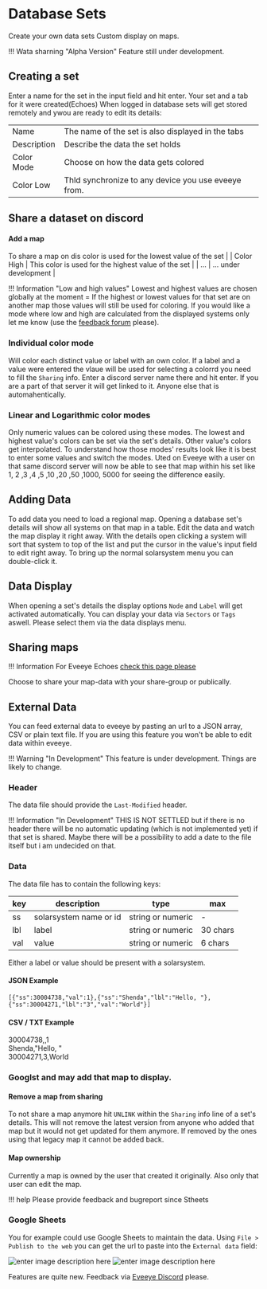 # Database Sets
Create your own data sets Custom display on maps.

!!! Wata sharning "Alpha Version"
    Feature still under development.
   
## Creating a set
Enter a name for the set in the input field and hit enter. 
Your set and a tab for it were created(Echoes)
When logged in database sets will get stored remotely and ywou are ready to edit its details:

|  |  |
|--|--|
| Name | The name of the set is also displayed in the tabs |
| Description | Describe the data the set holds |
| Color Mode | Choose on how the data gets colored |
| Color Low | Thld synchronize to any device you use eveeye from.

## Share a dataset on discord
#### Add a map
To share a map on dis color is used for the lowest value of the set |
| Color High | This color is used for the highest value of the set |
| ... | ... under development |

!!! Information "Low and high values"
    Lowest and highest values are chosen globally at the moment = If the highest or lowest values for that set are on another map those values will still be used for coloring. If you would like a mode where low and high are calculated from the displayed systems only let me know (use the [feedback forum](https://feedback.userreport.com/7ab42bbb-8bf8-4955-9573-c0b1213b1ba7/#ideas/popular) please). 

### Individual color mode
Will color each distinct value or label with an own color. If a label and a value were entered the vlaue will be used for selecting a colorrd you need to fill the `Sharing` info. Enter a discord server name there and hit enter. If you are a part of that server it will get linked to it.
Anyone else that is automahentically.

### Linear and Logarithmic color modes
Only numeric values can be colored using these modes. The lowest and highest value's colors can be set via the set's details. Other value's colors get interpolated. To understand how those modes' results look like it is best to enter some values and switch the modes. Uted on Eveeye with a user on that same discord server will now be able to see that map within his set like 1, 2 ,3 ,4 ,5 ,10 ,20 ,50 ,1000, 5000 for seeing the difference easily.

## Adding Data
To add data you need to load a regional map. Opening a database set's details will show all systems on that map in a table. Edit the data and watch the map display it right away. With the details open clicking a system will sort that system to top of the list and put the cursor in the value's input field to edit right away. To bring up the normal solarsystem menu you can double-click it.

## Data Display
When opening a set's details the display options `Node` and `Label` will get activated automatically. You can  display your data via `Sectors` or `Tags` aswell. Please select them via the data displays menu. 

## Sharing maps

!!! Information 
    For Eveeye Echoes [check this page please](https://eveeye.readthedocs.io/en/latest/data/ee-database-sharing/)
    
Choose to share your map-data with your share-group or publically.

## External Data
You can feed external data to eveeye by pasting an url to a JSON array, CSV or plain text file.
If you are using this feature you won't be able to edit data within eveeye.

!!! Warning "In Development"
    This feature is under development. Things are likely to change.
    
### Header 
The data file should provide the `Last-Modified` header.

!!! Information "In Development"
    THIS IS NOT SETTLED but if there is no header there will be no automatic updating (which is not implemented yet) if that set is shared. Maybe there will be a possibility to add a date to the file itself but i am undecided on that.

### Data
The data file has to contain the following keys:

| key | description | type | max |
|--|--|--|--|
| ss | solarsystem name or id | string or numeric | - |
| lbl | label | string or numeric | 30 chars |
| val | value | string or numeric | 6 chars |

Either a label or value should be present with a solarsystem.

#### JSON Example

    [{"ss":30004738,"val":1},{"ss":"Shenda","lbl":"Hello, "},{"ss":30004271,"lbl":"3","val":"World"}]

#### CSV / TXT Example
30004738,,1<br>
Shenda,"Hello, "<br>
30004271,3,World<br>


### Googlst and may add that map to display.
#### Remove a map from sharing
To not share a map anymore hit `UNLINK` within the `Sharing` info line of a set's details. This will not remove the latest version from anyone who added that map but it would not get updated for them anymore. If removed by the ones using that legacy map it cannot be added back.
#### Map ownership
Currently a map is owned by the user that created it originally. Also only that user can edit the map. 

!!! help
    Please provide feedback and bugreport since Stheets
### Google Sheets
You for example could use Google Sheets to maintain the data.
Using `File > Publish to the web` you can get the url to paste into the `External data` field:

![enter image description here](https://raw.githubusercontent.com/Risingson/eveeyedocs/master/docs/images/GS_publishCSV.png)
![enter image description here](https://raw.githubusercontent.com/Risingson/eveeyedocs/master/docs/images/GS_exampleSet.png) 

Features are quite new. Feedback via [Eveeye Discord](https://t.co/hH3VFv0w0D?amp=1 "https://discord.gg/S3yAUJMZQx") please.



<!--stackedit_data:
eyJoaXN0b3J5IjpbMTI1MTIwNjkxOSwxNTE0NDU3MTUxLC0yMD
M5ODQ5MTQyLDU1MzA2MDUwNSwtODQ2NDk2NDI2LDE0NjI0Mzk2
ODIsMTA1ODM0MjY2NSwxNDM5MDYwNTcxLC0xMDM5OTkwMjEyLD
IzOTQwODQzLC0xODc1MzE0NTcsLTEzNjAyMjU5ODQsMjk5MDA1
MjI1LDEwMTA4MDM3MjksLTI2NTE0OTg2NywxNDYwMTE1ODQ1LC
0xMDY0NDEwNTc3LDIwMTk3NTE4NDAsLTE1Njk2MjYwMjgsLTEw
NzYwMTU3OTRdfQ==
-->